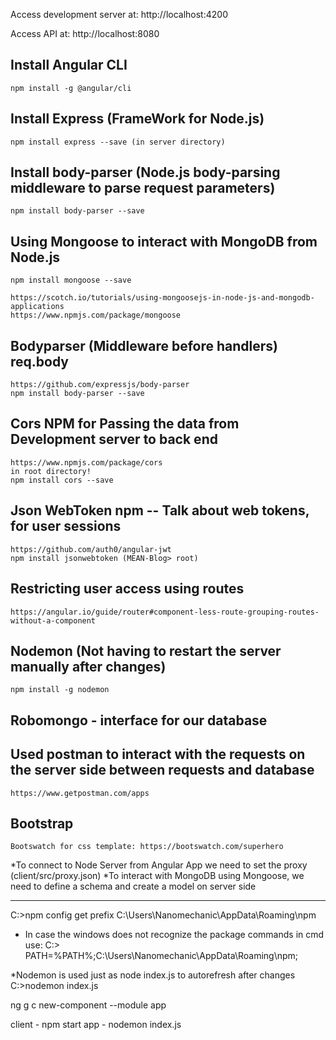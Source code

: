 
 Access development server at: http://localhost:4200

 Access API at: http://localhost:8080


## Install Angular CLI
	npm install -g @angular/cli

## Install Express (FrameWork for Node.js)
	npm install express --save (in server directory)

## Install body-parser (Node.js body-parsing middleware to parse request parameters)
	npm install body-parser --save

## Using Mongoose to interact with MongoDB from Node.js
	npm install mongoose --save

	https://scotch.io/tutorials/using-mongoosejs-in-node-js-and-mongodb-applications
	https://www.npmjs.com/package/mongoose

## Bodyparser (Middleware before handlers) req.body
	https://github.com/expressjs/body-parser
	npm install body-parser --save

## Cors NPM for Passing the data from Development server to back end 
	https://www.npmjs.com/package/cors
	in root directory!
	npm install cors --save

## Json WebToken npm -- Talk about web tokens, for user sessions
	https://github.com/auth0/angular-jwt
	npm install jsonwebtoken (MEAN-Blog> root)

## Restricting user access using routes
	https://angular.io/guide/router#component-less-route-grouping-routes-without-a-component

## Nodemon (Not having to restart the server manually after changes)
	npm install -g nodemon

## Robomongo - interface for our database


## Used postman to interact with the requests on the server side between requests and database
	https://www.getpostman.com/apps

## Bootstrap
	Bootswatch for css template: https://bootswatch.com/superhero


*To connect to Node Server from Angular App we need to set the proxy (client/src/proxy.json)
*To interact with MongoDB using Mongoose, we need to define a schema and create a model on server side

------------------------

C:\>npm config get prefix
C:\Users\Nanomechanic\AppData\Roaming\npm

* In case the windows does not recognize the package commands in cmd use:
C:\> PATH=%PATH%;C:\Users\Nanomechanic\AppData\Roaming\npm;

*Nodemon is used just as node index.js to autorefresh after changes
C:\>nodemon index.js



ng g c new-component --module app

client - npm start
app - nodemon index.js
